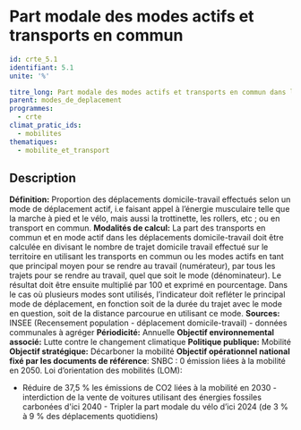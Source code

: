 # Part modale des modes actifs et transports en commun
```yaml
id: crte_5.1
identifiant: 5.1
unite: '%'

titre_long: Part modale des modes actifs et transports en commun dans les déplacements domicile-travail
parent: modes_de_deplacement
programmes:
  - crte
climat_pratic_ids:
  - mobilites
thematiques:
  - mobilite_et_transport
```
## Description

**Définition:** Proportion des déplacements domicile-travail effectués selon un mode de déplacement actif, i.e faisant appel à l’énergie musculaire telle que la marche à pied et le vélo, mais aussi la trottinette, les rollers, etc ; ou en transport en commun.
**Modalités de calcul:** La part des transports en commun et en mode actif dans les déplacements domicile-travail doit être calculée en divisant le nombre de trajet domicile travail effectué sur le territoire en utilisant les transports en commun ou les modes actifs en tant que principal moyen pour se rendre au travail (numérateur), par tous les trajets pour se rendre au travail, quel que soit le mode (dénominateur). Le résultat doit être ensuite multiplié par 100 et exprimé en pourcentage.
Dans le cas où plusieurs modes sont utilisés, l’indicateur doit refléter le principal mode de déplacement, en fonction soit de la durée du trajet avec le mode en question, soit de la distance parcourue en utilisant ce mode.
**Sources:** INSEE (Recensement population - déplacement domicile-travail) - données communales à agréger
**Périodicité:** Annuelle
**Objectif environnemental associé:** Lutte contre le changement climatique
**Politique publique:** Mobilité
**Objectif stratégique:** Décarboner la mobilité
**Objectif opérationnel national fixé par les documents de référence**: SNBC : 0 émission liées à la mobilité en 2050.
Loi d’orientation des mobilités (LOM):
- Réduire de 37,5 % les émissions de CO2 liées à la mobilité en 2030 - interdiction de la vente de voitures utilisant des énergies fossiles carbonées d'ici 2040 - Tripler la part modale du vélo d’ici 2024 (de 3 % à 9 % des déplacements quotidiens)
